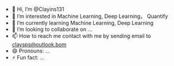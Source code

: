 - 👋 Hi, I’m @Clayins131
- 👀 I’m interested in Machine Learning, Deep Learning， Quantify
- 🌱 I’m currently learning Machine Learning, Deep Learning
- 💞️ I’m looking to collaborate on ...
- 📫 How to reach me contact with me by sending email to claysps@outlook.bom
- 😄 Pronouns: ...
- ⚡ Fun fact: ...

<!---
Clayins131/Clayins131 is a ✨ special ✨ repository because its `README.md` (this file) appears on your GitHub profile.
You can click the Preview link to take a look at your changes.
--->
